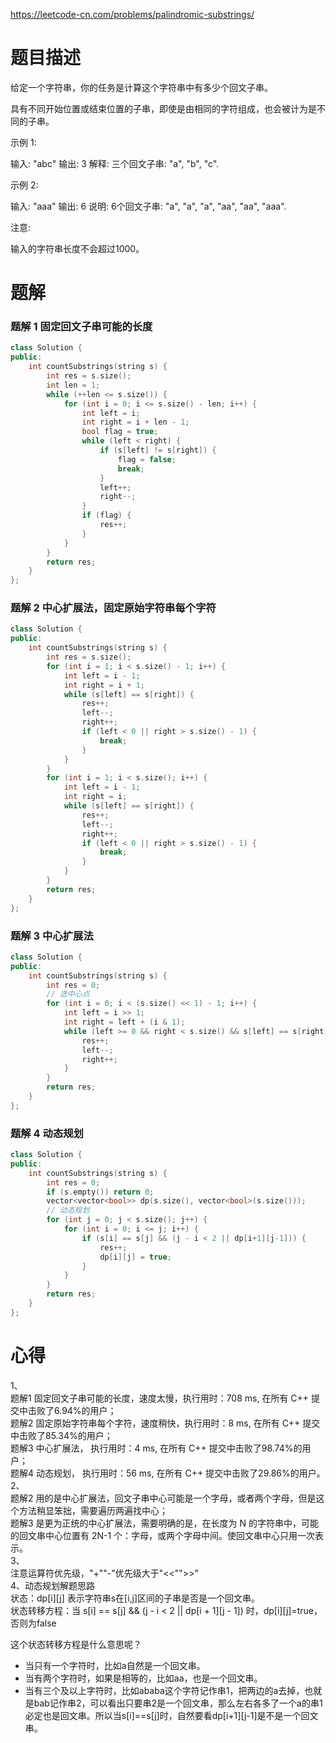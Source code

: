 https://leetcode-cn.com/problems/palindromic-substrings/
# 题目描述
给定一个字符串，你的任务是计算这个字符串中有多少个回文子串。

具有不同开始位置或结束位置的子串，即使是由相同的字符组成，也会被计为是不同的子串。

示例 1:

输入: "abc"
输出: 3
解释: 三个回文子串: "a", "b", "c".


示例 2:

输入: "aaa"
输出: 6
说明: 6个回文子串: "a", "a", "a", "aa", "aa", "aaa".


注意:

输入的字符串长度不会超过1000。

# 题解
### 题解 1 固定回文子串可能的长度
```C++
class Solution {
public:
    int countSubstrings(string s) {
        int res = s.size();
        int len = 1;
        while (++len <= s.size()) {
            for (int i = 0; i <= s.size() - len; i++) {
                int left = i;
                int right = i + len - 1;
                bool flag = true;
                while (left < right) {
                    if (s[left] != s[right]) {
                        flag = false;
                        break;
                    }
                    left++;
                    right--;
                }
                if (flag) {
                    res++;
                }
            }
        }
        return res;
    }
};
```
### 题解 2 中心扩展法，固定原始字符串每个字符
```C++
class Solution {
public:
    int countSubstrings(string s) {
        int res = s.size();
        for (int i = 1; i < s.size() - 1; i++) {
            int left = i - 1;
            int right = i + 1;
            while (s[left] == s[right]) {
                res++;
                left--;
                right++;
                if (left < 0 || right > s.size() - 1) {
                    break;
                }
            }
        }
        for (int i = 1; i < s.size(); i++) {
            int left = i - 1;
            int right = i;
            while (s[left] == s[right]) {
                res++;
                left--;
                right++;
                if (left < 0 || right > s.size() - 1) {
                    break;
                }
            }
        }
        return res;
    }
};
```
### 题解 3 中心扩展法
```C++
class Solution {
public:
    int countSubstrings(string s) {
        int res = 0;
        // 选中心点
        for (int i = 0; i < (s.size() << 1) - 1; i++) {
            int left = i >> 1;
            int right = left + (i & 1);
            while (left >= 0 && right < s.size() && s[left] == s[right]) {
                res++;
                left--;
                right++;
            }
        }
        return res;
    }
};
```
### 题解 4 动态规划
```C++
class Solution {
public:
    int countSubstrings(string s) {
        int res = 0;
        if (s.empty()) return 0;
        vector<vector<bool>> dp(s.size(), vector<bool>(s.size()));
        // 动态规划
        for (int j = 0; j < s.size(); j++) {
            for (int i = 0; i <= j; i++) {
                if (s[i] == s[j] && (j - i < 2 || dp[i+1][j-1])) {
                    res++;
                    dp[i][j] = true;
                }
            }
        }
        return res;
    }
};
```

# 心得
1、  
题解1 固定回文子串可能的长度，速度太慢，执行用时：708 ms, 在所有 C++ 提交中击败了6.94%的用户；  
题解2 固定原始字符串每个字符，速度稍快，执行用时：8 ms, 在所有 C++ 提交中击败了85.34%的用户；  
题解3 中心扩展法，                    执行用时：4 ms, 在所有 C++ 提交中击败了98.74%的用户；  
题解4 动态规划，                      执行用时：56 ms, 在所有 C++ 提交中击败了29.86%的用户。  
2、  
题解2 用的是中心扩展法，回文子串中心可能是一个字母，或者两个字母，但是这个方法稍显笨拙，需要遍历两遍找中心；  
题解3 是更为正统的中心扩展法，需要明确的是，在长度为 N 的字符串中，可能的回文串中心位置有 2N-1 个：字母，或两个字母中间。使回文串中心只用一次表示。  
3、  
注意运算符优先级，"+""-"优先级大于"<<"">>"  
4、动态规划解题思路  
状态：dp[i][j] 表示字符串s在[i,j]区间的子串是否是一个回文串。  
状态转移方程：当 s[i] == s[j] && (j - i < 2 || dp[i + 1][j - 1]) 时，dp[i][j]=true，否则为false  

这个状态转移方程是什么意思呢？   
- 当只有一个字符时，比如a自然是一个回文串。  
- 当有两个字符时，如果是相等的，比如aa，也是一个回文串。  
- 当有三个及以上字符时，比如ababa这个字符记作串1，把两边的a去掉，也就是bab记作串2，可以看出只要串2是一个回文串，那么左右各多了一个a的串1必定也是回文串。所以当s[i]==s[j]时，自然要看dp[i+1][j-1]是不是一个回文串。  
